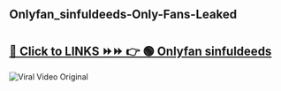 
 ## Onlyfan_sinfuldeeds-Only-Fans-Leaked

# <h2><a href="https://clipsfans.com/Onlyfan_sinfuldeeds&ref=git">🔗 Click to LINKS ⏩⏩ 👉 🟢 Onlyfan sinfuldeeds </a></h2>

<a href="https://clipsfans.com/Onlyfan_sinfuldeeds&ref=git" rel="nofollow" data-target="animated-image.originalLink"><img src="https://i.ibb.co.com/xMMVF88/686577567.gif" alt="Viral Video Original" style="max-width: 100%; display: inline-block;" data-target="animated-image.originalImage"></a>
